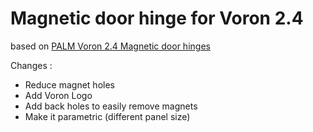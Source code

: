 # Magnetic door hinge for Voron 2.4 #

based on [PALM Voron 2.4 Magnetic door hinges](https://www.printables.com/fr/model/221377-voron-24-magnetic-door-hinges)

Changes : 
- Reduce magnet holes
- Add Voron Logo
- Add back holes to easily remove magnets
- Make it parametric (different panel size)
